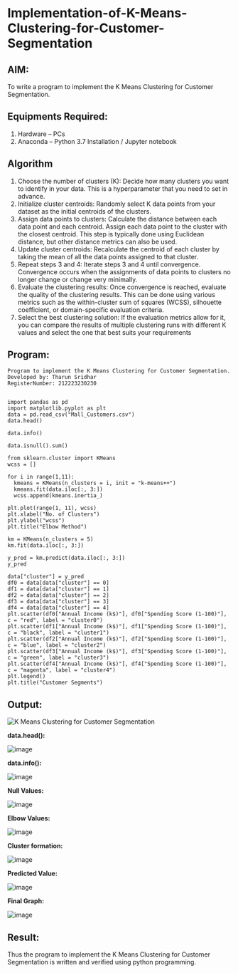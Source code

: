 # Implementation-of-K-Means-Clustering-for-Customer-Segmentation

## AIM:
To write a program to implement the K Means Clustering for Customer Segmentation.

## Equipments Required:
1. Hardware – PCs
2. Anaconda – Python 3.7 Installation / Jupyter notebook

## Algorithm
1. Choose the number of clusters (K): Decide how many clusters you want to identify in your data. This is a hyperparameter that you need to set in advance.
2. Initialize cluster centroids: Randomly select K data points from your dataset as the initial centroids of the clusters.
3. Assign data points to clusters: Calculate the distance between each data point and each centroid. Assign each data point to the cluster with the closest centroid. This step is typically done using Euclidean distance, but other distance metrics can also be used.
4. Update cluster centroids: Recalculate the centroid of each cluster by taking the mean of all the data points assigned to that cluster.
5. Repeat steps 3 and 4: Iterate steps 3 and 4 until convergence. Convergence occurs when the assignments of data points to clusters no longer change or change very minimally.
6. Evaluate the clustering results: Once convergence is reached, evaluate the quality of the clustering results. This can be done using various metrics such as the within-cluster sum of squares (WCSS), silhouette coefficient, or domain-specific evaluation criteria.
7. Select the best clustering solution: If the evaluation metrics allow for it, you can compare the results of multiple clustering runs with different K values and select the one that best suits your requirements
   
## Program:
```
Program to implement the K Means Clustering for Customer Segmentation.
Developed by: Tharun Sridhar
RegisterNumber: 212223230230  
```
```

import pandas as pd
import matplotlib.pyplot as plt
data = pd.read_csv("Mall_Customers.csv")
data.head()

data.info()

data.isnull().sum()

from sklearn.cluster import KMeans
wcss = []

for i in range(1,11):
  kmeans = KMeans(n_clusters = i, init = "k-means++")
  kmeans.fit(data.iloc[:, 3:])
  wcss.append(kmeans.inertia_)
  
plt.plot(range(1, 11), wcss)
plt.xlabel("No. of Clusters")
plt.ylabel("wcss")
plt.title("Elbow Method")

km = KMeans(n_clusters = 5)
km.fit(data.iloc[:, 3:])

y_pred = km.predict(data.iloc[:, 3:])
y_pred

data["cluster"] = y_pred
df0 = data[data["cluster"] == 0]
df1 = data[data["cluster"] == 1]
df2 = data[data["cluster"] == 2]
df3 = data[data["cluster"] == 3]
df4 = data[data["cluster"] == 4]
plt.scatter(df0["Annual Income (k$)"], df0["Spending Score (1-100)"], c = "red", label = "cluster0")
plt.scatter(df1["Annual Income (k$)"], df1["Spending Score (1-100)"], c = "black", label = "cluster1")
plt.scatter(df2["Annual Income (k$)"], df2["Spending Score (1-100)"], c = "blue", label = "cluster2")
plt.scatter(df3["Annual Income (k$)"], df3["Spending Score (1-100)"], c = "green", label = "cluster3")
plt.scatter(df4["Annual Income (k$)"], df4["Spending Score (1-100)"], c = "magenta", label = "cluster4")
plt.legend()
plt.title("Customer Segments")
```

## Output:
![K Means Clustering for Customer Segmentation](sam.png)

**data.head():**

![image](https://github.com/user-attachments/assets/2e2f1b8e-00cf-4780-a6a8-3fc8daed4a02)

**data.info():**

![image](https://github.com/user-attachments/assets/f6124644-f366-441f-bbfc-7e2164be8b6a)

**Null Values:**

![image](https://github.com/user-attachments/assets/5cbbd9bb-5ef5-489f-8818-adc5e16580e1)

**Elbow Values:**

![image](https://github.com/user-attachments/assets/aa18e6a9-ce70-4183-b94b-67759d1a580c)

**Cluster formation:**

![image](https://github.com/user-attachments/assets/d0fe7a71-7482-4443-ba76-13c2266c456b)

**Predicted Value:**

![image](https://github.com/user-attachments/assets/cd65875a-a4e1-47ba-96a7-1677e7ce8e28)

**Final Graph:**

![image](https://github.com/user-attachments/assets/0e7cbed5-3966-4e06-ac53-6e8d1a093e5c)


## Result:
Thus the program to implement the K Means Clustering for Customer Segmentation is written and verified using python programming.

